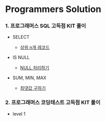 # Programmers Solution
### 1. 프로그래머스 SQL 고득점 KIT 풀이
* SELECT
  * [상위 n개 레코드](https://github.com/Moojun/Programmers/blob/main/SELECT/%EC%83%81%EC%9C%84%20n%EA%B0%9C%20%EB%A0%88%EC%BD%94%EB%93%9C.md)

* IS NULL
  * [NULL 처리하기](https://github.com/Moojun/Programmers/blob/main/IS%20NULL/NULL%20%EC%B2%98%EB%A6%AC%ED%95%98%EA%B8%B0.md)
* SUM, MIN, MAX
  * [최댓값 구하기](https://github.com/Moojun/Programmers/blob/main/SUM%2C%20MIN%2C%20MAX/%EC%B5%9C%EB%8C%93%EA%B0%92%20%EA%B5%AC%ED%95%98%EA%B8%B0.md)



### 2. 프로그래머스 코딩테스트 고득점 KIT 풀이
* level 1
